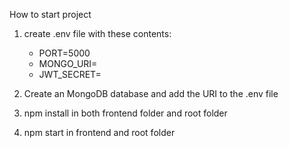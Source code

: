 How to start project

1. create .env file with these contents:
    - PORT=5000
    - MONGO_URI=
    - JWT_SECRET=

2. Create an MongoDB database and add the URI to the .env file

3. npm install in both frontend folder and root folder

4. npm start in frontend and root folder
